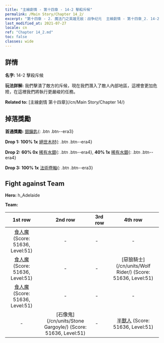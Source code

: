 ```yaml
---
title: "主線劇情 - 第十四章 - 14-2 擊殺斥候"
permalink: /Main Story/Chapter 14_2/
excerpt: "第十四章 - 2. 魔法门之英雄无敌：战争纪元  主線劇情 - 第十四章_2. 14-2 擊殺斥候"
last_modified_at: 2021-07-27
locale: cn
ref: "Chapter 14_2.md"
toc: false
classes: wide
---
```


## 詳情

 **名字:** 14-2 擊殺斥候

 **玩法詳解:** 我們擊潰了敵方的斥候，現在我們潛入了敵人內部地區，這裡會更加危險，在這裡我們將執行更嚴峻的任務。

 **Related to:** [主線劇情 第十四章](/cn/Main Story/Chapter 14/)

## 掉落獎勵

 **首通獎勵:** [銀鑰匙](/cn/Items/con_693/){: .btn .btn--era3}

 **Drop 1:** **100% 1x** [絕世木材](/cn/Items/mat_48/){: .btn .btn--era4}

 **Drop 2:** **60% 0x** [稀有水銀](/cn/Items/mat_42/){: .btn .btn--era4}, **40% 1x** [稀有水銀](/cn/Items/mat_42/){: .btn .btn--era4}

 **Drop 3:** **100% 1x** [法術卷軸](/cn/Items/con_694/){: .btn .btn--era3}


## Fight against Team
 **Hero:** h_Adelaide

 **Team:**


  | 1st row | 2nd row | 3rd row | 4th row |
  |:----:|:----:|:----|:----:|
  | [食人魔](/cn/units/Ogre/) (Score: 51636, Level:51)  | - | - | - |
  | [食人魔](/cn/units/Ogre/) (Score: 51636, Level:51)  | - | - | [惡狼騎士](/cn/units/Wolf Rider/) (Score: 51636, Level:51)  |
  | [食人魔](/cn/units/Ogre/) (Score: 51636, Level:51)  | - | - | - |
  | - | [石像鬼](/cn/units/Stone Gargoyle/) (Score: 51636, Level:51)  | - | [半獸人](/cn/units/Orc/) (Score: 51636, Level:51)  |


